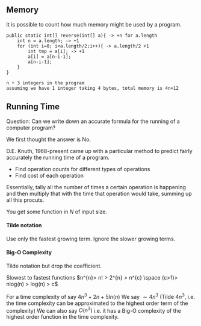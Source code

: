 ## Memory 
It is possible to count how much memory might be used by a program.
```
public static int[] reverse(int[] a){ -> +n for a.length
	int n = a.length; -> +1
	for (int i=0; i<a.length/2;i++){ -> a.length/2 +1
		int tmp = a[i]; -> +1
		a[i] = a[n-i-1];
		a[n-i-1];
	}
}

n + 3 integers in the program
assuming we have 1 integer taking 4 bytes, total memory is 4n+12
```

## Running Time
Question:
Can we write down an accurate formula for the running of a computer program?

We first thought the answer is No.

D.E. Knuth, 1968-present came up with a particular method to predict fairly accurately the running time of a program.
- Find operation counts for different types of operations
- Find cost of each operation

Essentially, tally all the number of times a certain operation is happening and then multiply that with the time that operation would take, summing up all this procuts.

You get some function in $N$ of input size.

#### Tilde notation
Use only the fastest growing term.
Ignore the slower growing terms.

#### Big-O Complexity 
Tilde notation but drop the coefficient.

Slowest to fastest functions 
$n^{n}> n! > 2^{n} > n^{c} \space (c>1)> nlog(n) > log(n) > c$

For a time complexity of say $4n^{3}+2n + 5ln(n)$
We say $\sim 4n^{3}$ (Tilde $4n^{3}$, i.e. the time complexity can be approximated to the highest order term of the complexity)
We can also say $O(n^{3})$ i.e. it has a Big-O complexity of the highest order function in the time complexity.

